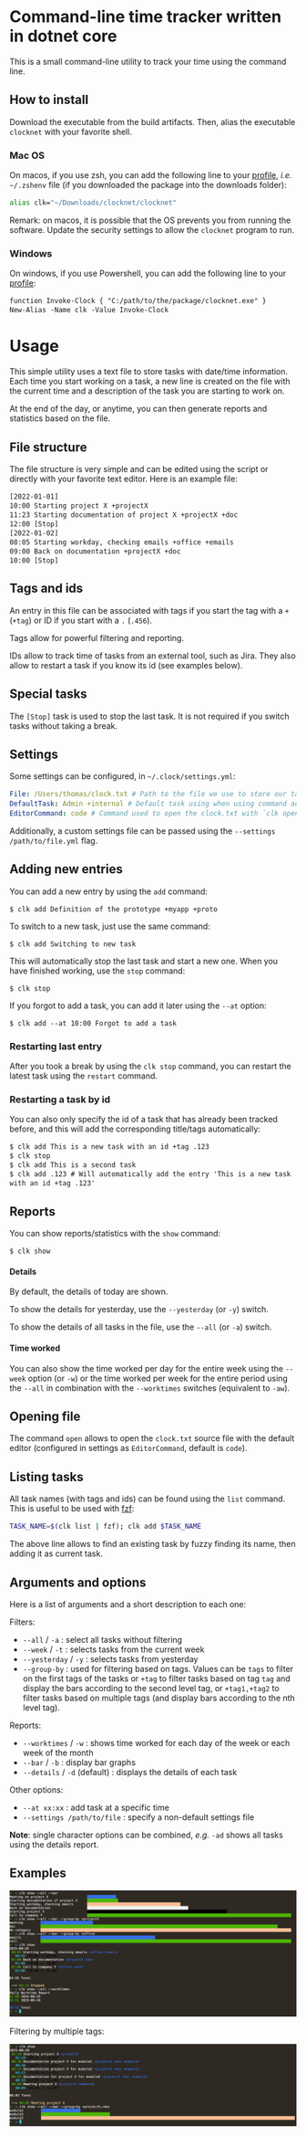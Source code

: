 # Command-line time tracker written in dotnet core

This is a small command-line utility to track your time using the command line.

## How to install

Download the executable from the build artifacts. Then, alias the executable `clocknet` with your favorite shell.

### Mac OS

On macos, if you use zsh, you can add the following line to your [profile](https://www.gnu.org/software/bash/manual/html_node/Bash-Startup-Files.html), _i.e._ `~/.zshenv` file (if you downloaded the package into the downloads folder):

```zsh
alias clk="~/Downloads/clocknet/clocknet"
```

Remark: on macos, it is possible that the OS prevents you from running the software. Update the security settings to allow the `clocknet` program to run.

### Windows

On windows, if you use Powershell, you can add the following line to your [profile](https://learn.microsoft.com/en-us/powershell/module/microsoft.powershell.core/about/about_profiles?view=powershell-7.2):

```pwsh
function Invoke-Clock { "C:/path/to/the/package/clocknet.exe" }
New-Alias -Name clk -Value Invoke-Clock
```

# Usage

This simple utility uses a text file to store tasks with date/time information. Each time you start working on a task, a new line is created on the file with the current time and a description of the task you are starting to work on.

At the end of the day, or anytime, you can then generate reports and statistics based on the file.

## File structure

The file structure is very simple and can be edited using the script or directly with your favorite text editor.
Here is an example file:

```
[2022-01-01]
10:00 Starting project X +projectX
11:23 Starting documentation of project X +projectX +doc
12:00 [Stop]
[2022-01-02]
08:05 Starting workday, checking emails +office +emails
09:00 Back on documentation +projectX +doc
10:00 [Stop]
```

## Tags and ids

An entry in this file can be associated with tags if you start the tag with a `+` (`+tag`) or ID if you start with a `.` (`.456`). 

Tags allow for powerful filtering and reporting.

IDs allow to track time of tasks from an external tool, such as Jira. They also allow to restart a task if you know its id (see examples below).

## Special tasks

The `[Stop]` task is used to stop the last task. It is not required if you switch tasks without taking a break.

## Settings

Some settings can be configured, in `~/.clock/settings.yml`:

```yml
File: /Users/thomas/clock.txt # Path to the file we use to store our tasks 
DefaultTask: Admin +internal # Default task using when using command add without any other parameters
EditorCommand: code # Command used to open the clock.txt with `clk open`
```

Additionally, a custom settings file can be passed using the `--settings /path/to/file.yml` flag.

## Adding new entries

You can add a new entry by using the `add` command:

```
$ clk add Definition of the prototype +myapp +proto
```

To switch to a new task, just use the same command:

```
$ clk add Switching to new task
```

This will automatically stop the last task and start a new one. When you have finished working, use the `stop` command:

```
$ clk stop
```

If you forgot to add a task, you can add it later using the `--at` option:

```
$ clk add --at 10:00 Forgot to add a task
```

### Restarting last entry

After you took a break by using the `clk stop` command, you can restart the latest task using the `restart` command.

### Restarting a task by id

You can also only specify the id of a task that has already been tracked before, and this will add the corresponding title/tags automatically:

```
$ clk add This is a new task with an id +tag .123
$ clk stop
$ clk add This is a second task
$ clk add .123 # Will automatically add the entry 'This is a new task with an id +tag .123'
```

## Reports

You can show reports/statistics with the `show` command:

```
$ clk show
```

#### Details

By default, the details of today are shown.

To show the details for yesterday, use the `--yesterday` (or `-y`) switch. 

To show the details of all tasks in the file, use the `--all` (or `-a`) switch.

#### Time worked

You can also show the time worked per day for the entire week using the `--week` option (or `-w`) or the time worked per week for the entire period using the `--all` in combination with the `--worktimes` switches (equivalent to `-aw`).

## Opening file

The command `open` allows to open the `clock.txt` source file with the default editor (configured in settings as `EditorCommand`, default is `code`).

## Listing tasks

All task names (with tags and ids) can be found using the `list` command. This is useful to be used with [fzf](https://github.com/junegunn/fzf/blob/master/README.md):

```bash
TASK_NAME=$(clk list | fzf); clk add $TASK_NAME
```

The above line allows to find an existing task by fuzzy finding its name, then adding it as current task.

## Arguments and options

Here is a list of arguments and a short description to each one:

Filters:

- `--all` / `-a` : select all tasks without filtering
- `--week` / `-t` : selects tasks from the current week
- `--yesterday` / `-y` : selects tasks from yesterday
- `--group-by` : used for filtering based on tags. Values can be `tags` to filter on the first tags of the tasks or `+tag` to filter tasks based on tag `tag` and display the bars according to the second level tag, or `+tag1,+tag2` to filter tasks based on multiple tags (and display bars according to the nth level tag).

Reports:

- `--worktimes` / `-w` : shows time worked for each day of the week or each week of the month
- `--bar` / `-b` : display bar graphs
- `--details` / `-d` (default) : displays the details of each task

Other options:

- `--at xx:xx` : add task at a specific time
- `--settings /path/to/file` : specify a non-default settings file

**Note**: single character options can be combined, _e.g._ `-ad` shows all tasks using the details report.

## Examples

![Examples](./docs/img/examples.png)

Filtering by multiple tags:

![Multi-tag filtering](./docs/img/example-multi-tags.png)